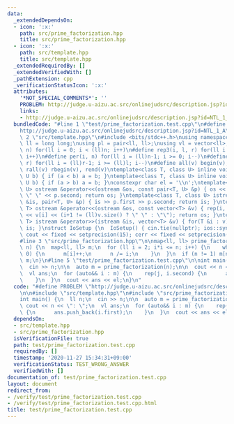 ```yaml
---
data:
  _extendedDependsOn:
  - icon: ':x:'
    path: src/prime_factorization.hpp
    title: src/prime_factorization.hpp
  - icon: ':x:'
    path: src/template.hpp
    title: src/template.hpp
  _extendedRequiredBy: []
  _extendedVerifiedWith: []
  _pathExtension: cpp
  _verificationStatusIcon: ':x:'
  attributes:
    '*NOT_SPECIAL_COMMENTS*': ''
    PROBLEM: http://judge.u-aizu.ac.src/onlinejudsrc/description.jsp?id=NTL_1_A
    links:
    - http://judge.u-aizu.ac.src/onlinejudsrc/description.jsp?id=NTL_1_A
  bundledCode: "#line 1 \"test/prime_factorization.test.cpp\"\n#define PROBLEM \"\
    http://judge.u-aizu.ac.src/onlinejudsrc/description.jsp?id=NTL_1_A\"\n\n#line\
    \ 2 \"src/template.hpp\"\n#include <bits/stdc++.h>\nusing namespace std;\nusing\
    \ ll = long long;\nusing pl = pair<ll, ll>;\nusing vl = vector<ll>;\n#define rep(i,\
    \ n) for(ll i = 0; i < (ll)n; i++)\n#define rep3(i, l, r) for(ll i = l; i < (ll)r;\
    \ i++)\n#define per(i, n) for(ll i = (ll)n-1; i >= 0; i--)\n#define per3(i, l,\
    \ r) for(ll i = (ll)r-1; i >= (ll)l; i--)\n#define all(v) begin(v), end(v)\n#define\
    \ rall(v) rbegin(v), rend(v)\ntemplate<class T, class U> inline void cmax(T &a,\
    \ U b) { if (a < b) a = b; }\ntemplate<class T, class U> inline void cmin(T &a,\
    \ U b) { if (a > b) a = b; }\nconstexpr char el = '\\n';\ntemplate<class T, class\
    \ U> ostream &operator<<(ostream &os, const pair<T, U> &p) { os << p.first <<\
    \ \" \" << p.second; return os; }\ntemplate<class T, class U> istream &operator>>(istream\
    \ &is, pair<T, U> &p) { is >> p.first >> p.second; return is; }\ntemplate<class\
    \ T> ostream &operator<<(ostream &os, const vector<T> &v) { rep(i, v.size()) os\
    \ << v[i] << (i+1 != (ll)v.size() ? \" \" : \"\"); return os; }\ntemplate<class\
    \ T> istream &operator>>(istream &is, vector<T> &v) { for(T &i : v) is >> i; return\
    \ is; }\nstruct IoSetup {\n  IoSetup() { cin.tie(nullptr); ios::sync_with_stdio(false);\
    \ cout << fixed << setprecision(15); cerr << fixed << setprecision(15); }\n} io_setup;\n\
    #line 3 \"src/prime_factorization.hpp\"\n\nmap<ll, ll> prime_factorization(ll\
    \ n) {\n  map<ll, ll> m;\n  for (ll i = 2; i*i <= n; i++) {\n    while (n%i ==\
    \ 0) {\n      m[i]++;\n      n /= i;\n    }\n  }\n  if (n != 1) m[n]++;\n  return\
    \ m;\n}\n#line 5 \"test/prime_factorization.test.cpp\"\n\nint main() {\n  ll n;\n\
    \  cin >> n;\n\n  auto m = prime_factorization(n);\n\n  cout << n << \": \";\n\
    \  vl ans;\n  for (auto&& i : m) {\n    rep(j, i.second) {\n      ans.push_back(i.first);\n\
    \    }\n  }\n  cout << ans << el;\n}\n"
  code: "#define PROBLEM \"http://judge.u-aizu.ac.src/onlinejudsrc/description.jsp?id=NTL_1_A\"\
    \n\n#include \"src/template.hpp\"\n#include \"src/prime_factorization.hpp\"\n\n\
    int main() {\n  ll n;\n  cin >> n;\n\n  auto m = prime_factorization(n);\n\n \
    \ cout << n << \": \";\n  vl ans;\n  for (auto&& i : m) {\n    rep(j, i.second)\
    \ {\n      ans.push_back(i.first);\n    }\n  }\n  cout << ans << el;\n}\n"
  dependsOn:
  - src/template.hpp
  - src/prime_factorization.hpp
  isVerificationFile: true
  path: test/prime_factorization.test.cpp
  requiredBy: []
  timestamp: '2020-11-27 15:34:31+09:00'
  verificationStatus: TEST_WRONG_ANSWER
  verifiedWith: []
documentation_of: test/prime_factorization.test.cpp
layout: document
redirect_from:
- /verify/test/prime_factorization.test.cpp
- /verify/test/prime_factorization.test.cpp.html
title: test/prime_factorization.test.cpp
---
```

